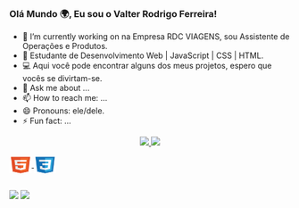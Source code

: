 ### Olá Mundo 🌍, Eu sou o Valter Rodrigo Ferreira!

- 🔭 I’m currently working on na Empresa RDC VIAGENS, sou Assistente de Operações e Produtos.
- 🌱 Estudante de Desenvolvimento Web | JavaScript | CSS | HTML.
- 💻 Aqui você pode encontrar alguns dos meus projetos, espero que vocês se divirtam-se.
- 💬 Ask me about ...
- 📫 How to reach me: ...
- 😄 Pronouns: ele/dele.
- ⚡ Fun fact: ...

<div align="center">
  <a href="https://github.com/ValterRodrigoFerreira">
  <img height="180em" src="https://github-readme-stats.vercel.app/api?username=ValterRodrigoFerreira&show_icons=true&theme=dark&include_all_commits=true&count_private=true"/>
  <img height="180em" src="https://github-readme-stats.vercel.app/api/top-langs/?username=ValterRodrigoFerreira&layout=compact&langs_count=7&theme=dark"/>
</div>
  
  <div style="display: inline_block"><br>
<img align="center" alt="valter-HTML" height="30" width="40" src="https://raw.githubusercontent.com/devicons/devicon/master/icons/html5/html5-original.svg">
<img align="center" alt="valter-CSS" height="30" width="40" src="https://raw.githubusercontent.com/devicons/devicon/master/icons/css3/css3-original.svg">
</div>

  ##
  <div>  
  <a href="https://www.linkedin.com/in/valter-ferreira-89843b224/" target="_blank"><img src="https://img.shields.io/badge/-LinkedIn-%230077B5?style=for-the-badge&logo=linkedin&logoColor=white" target="_blank"></a> 
  <a href = "mailto:valter.rodrigo.ferreira@gmail.com"><img src="https://img.shields.io/badge/-Gmail-%23333?style=for-the-badge&logo=gmail&logoColor=white" target="_blank"></a>
</div>
